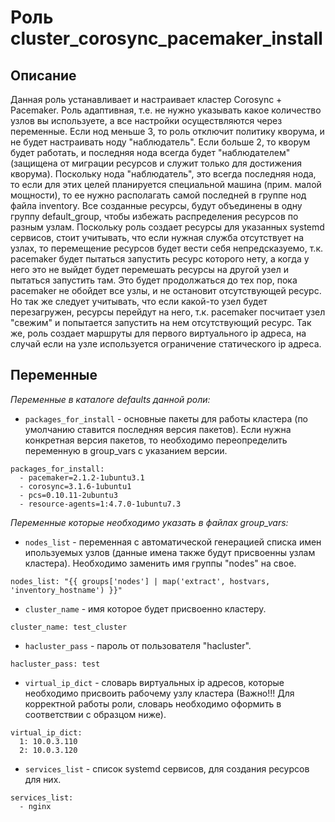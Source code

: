 # Роль cluster_corosync_pacemaker_install

## Описание

Данная роль устанавливает и настраивает кластер Corosync + Pacemaker.
Роль адаптивная, т.е. не нужно указывать какое количество узлов вы используете, а все настройки осуществляются через переменные.
Если нод меньше 3, то роль отключит политику кворума, и не будет настраивать ноду "наблюдатель". Если больше 2, то кворум будет работать, и последняя нода всегда будет "наблюдателем" (защищена от миграции ресурсов и служит только для достижения кворума). Поскольку нода "наблюдатель", это всегда последняя нода, то если для этих целей планируется специальной машина (прим. малой мощности), то ее нужно располагать самой последней в группе нод файла inventory.
Все созданные ресурсы, будут объединены в одну группу default_group, чтобы избежать распределения ресурсов по разным узлам.
Поскольку роль создает ресурсы для указанных systemd сервисов, стоит учитывать, что если нужная служба отсутствует на узлах, то перемещение ресурсов будет вести себя непредсказуемо, т.к. pacemaker будет пытаться запустить ресурс которого нету, а когда у него это не выйдет будет перемешать ресурсы на другой узел и пытаться запустить там. Это будет продолжаться до тех пор, пока pacemaker не обойдет все узлы, и не остановит отсутствующей ресурс. Но так же следует учитывать, что если какой-то узел будет перезагружен, ресурсы перейдут на него, т.к. pacemaker посчитает узел "свежим" и попытается запустить на нем отсутствующий ресурс.
Так же, роль создает маршруты для первого виртуального ip адреса, на случай если на узле используется ограничение статического ip адреса.

## Переменные

*Переменные в каталоге defaults данной роли:*

- `packages_for_install` - основные пакеты для работы кластера (по умолчанию ставится последняя версия пакетов). Если нужна конкретная версия пакетов, то необходимо переопределить переменную в group_vars с указанием версии.
```
packages_for_install:
  - pacemaker=2.1.2-1ubuntu3.1
  - corosync=3.1.6-1ubuntu1
  - pcs=0.10.11-2ubuntu3
  - resource-agents=1:4.7.0-1ubuntu7.3
```

*Переменные которые необходимо указать в файлах group_vars:*

- `nodes_list` - переменная с автоматической генерацией списка имен ипользуемых узлов (данные имена также будут присвоенны узлам кластера). Необходимо заменить имя группы "nodes" на свое.
```
nodes_list: "{{ groups['nodes'] | map('extract', hostvars, 'inventory_hostname') }}"
```

- `cluster_name` - имя которое будет присвоенно кластеру.
```
cluster_name: test_cluster
```

- `hacluster_pass` - пароль от пользователя "hacluster".
```
hacluster_pass: test
```

- `virtual_ip_dict` - словарь виртуальных ip адресов, которые необходимо присвоить рабочему узлу кластера (Важно!!! Для корректной работы роли, словарь необходимо оформить в соответствии с образцом ниже).
```
virtual_ip_dict:
  1: 10.0.3.110
  2: 10.0.3.120
```

- `services_list` - список systemd сервисов, для создания ресурсов для них.
```
services_list:
  - nginx
```

